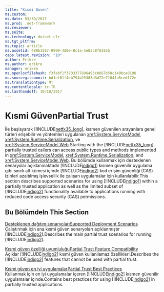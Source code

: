 ```yaml
---
title: "Kısmi Güven"
ms.custom: 
ms.date: 03/30/2017
ms.prod: .net-framework
ms.reviewer: 
ms.suite: 
ms.technology: dotnet-clr
ms.tgt_pltfrm: 
ms.topic: article
ms.assetid: 489b1587-9909-4d0e-8c1a-5e83c8f8292b
caps.latest.revision: "18"
author: Erikre
ms.author: erikre
manager: erikre
ms.openlocfilehash: f3febf1f3703377806493c8067b50c149bce0108
ms.sourcegitcommit: bd1ef61f4bb794b25383d3d72e71041a5ced172e
ms.translationtype: MT
ms.contentlocale: tr-TR
ms.lasthandoff: 10/18/2017
---
```

# <a name="partial-trust"></a><span data-ttu-id="f8aba-102">Kısmi Güven</span><span class="sxs-lookup"><span data-stu-id="f8aba-102">Partial Trust</span></span>
<span data-ttu-id="f8aba-103">İle başlayarak [!INCLUDE[netfx35_long](../../../../includes/netfx35-long-md.md)], kısmen güvenilen arayanlara genel türleri erişebilir ve yöntemleri uygulanan <xref:System.ServiceModel>, <xref:System.Runtime.Serialization>, ve <xref:System.ServiceModel.Web>.</span><span class="sxs-lookup"><span data-stu-id="f8aba-103">Starting with the [!INCLUDE[netfx35_long](../../../../includes/netfx35-long-md.md)], partially trusted callers can access public types and methods implemented in <xref:System.ServiceModel>, <xref:System.Runtime.Serialization>, and <xref:System.ServiceModel.Web>.</span></span> <span data-ttu-id="f8aba-104">Bu bölümde kullanmak için desteklenen senaryolar açıklanmaktadır [!INCLUDE[indigo1](../../../../includes/indigo1-md.md)] kısmen güvenilir uygulama gibi sınırlı alt kümesi içinde [!INCLUDE[indigo2](../../../../includes/indigo2-md.md)] kod erişim güvenliği (CAS) izinleri azaltılmış işlevsellik ile çalışan uygulamalar için kullanılabilir.</span><span class="sxs-lookup"><span data-stu-id="f8aba-104">This section describes supported scenarios for using [!INCLUDE[indigo1](../../../../includes/indigo1-md.md)] within a partially trusted application as well as the limited subset of [!INCLUDE[indigo2](../../../../includes/indigo2-md.md)] functionality available to applications running with reduced code access security (CAS) permissions.</span></span>  
  
## <a name="in-this-section"></a><span data-ttu-id="f8aba-105">Bu Bölümde</span><span class="sxs-lookup"><span data-stu-id="f8aba-105">In This Section</span></span>  
 [<span data-ttu-id="f8aba-106">Desteklenen dağıtım senaryoları</span><span class="sxs-lookup"><span data-stu-id="f8aba-106">Supported Deployment Scenarios</span></span>](../../../../docs/framework/wcf/feature-details/supported-deployment-scenarios.md)  
 <span data-ttu-id="f8aba-107">Çalıştırmak için ana kısmi güven senaryoları açıklanmıştır [!INCLUDE[indigo2](../../../../includes/indigo2-md.md)].</span><span class="sxs-lookup"><span data-stu-id="f8aba-107">Describes the main partial trust scenarios for running [!INCLUDE[indigo2](../../../../includes/indigo2-md.md)].</span></span>  
  
 [<span data-ttu-id="f8aba-108">Kısmi güven özelliği uyumluluğu</span><span class="sxs-lookup"><span data-stu-id="f8aba-108">Partial Trust Feature Compatibility</span></span>](../../../../docs/framework/wcf/feature-details/partial-trust-feature-compatibility.md)  
 <span data-ttu-id="f8aba-109">Açıklar [!INCLUDE[indigo2](../../../../includes/indigo2-md.md)] kısmi güven kullanılamaz özellikleri.</span><span class="sxs-lookup"><span data-stu-id="f8aba-109">Describes the [!INCLUDE[indigo2](../../../../includes/indigo2-md.md)] features that cannot be used with partial trust.</span></span>  
  
 [<span data-ttu-id="f8aba-110">Kısmi güven en iyi uygulamalar</span><span class="sxs-lookup"><span data-stu-id="f8aba-110">Partial Trust Best Practices</span></span>](../../../../docs/framework/wcf/feature-details/partial-trust-best-practices.md)  
 <span data-ttu-id="f8aba-111">Kullanmak için en iyi uygulamalar içeren [!INCLUDE[indigo2](../../../../includes/indigo2-md.md)] kısmen güvenilir uygulamalar içinde.</span><span class="sxs-lookup"><span data-stu-id="f8aba-111">Contains best practices for using [!INCLUDE[indigo2](../../../../includes/indigo2-md.md)] in partially trusted applications.</span></span>
